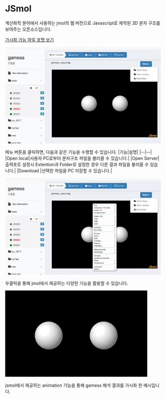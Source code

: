 # JSmol

계산화학 분야에서 사용하는 jmol의 웹 버전으로 Javascript로 제작된 3D 분자 구조를 보여주는 오픈소스입니다.

[가시화 가능 파일 포맷 보기](https://sourceforge.net/p/jmol/code/HEAD/tree/trunk/Jmol-datafiles/)

![JSmol](/images/solverdev/07/jsmol.jpg)

메뉴 버튼을 클릭하면, 다음과 같은 기능을 수행할 수 있습니다.
|기능|설명|
|--|--|
|Open local|사용자 PC로부터 분자구조 파일을 불러올 수 있습니다.|
|Open Server| 출력포트 설정시 Extention과 Folder로 설정한 경우 다른 결과 파일을 불러올 수 있습니다.|
|Download |선택한 파일을 PC 저장할 수 있습니다.|


![JSmol](/images/solverdev/07/jsmol2.jpg)

우클릭을 통해 jmol에서 제공하는 다양한 기능을 활용할 수 있습니다.

![JSmol](/images/solverdev/07/jsmol_ani.gif)

jsmol에서 제공하는 animation 기능을 통해 gamess 해석 결과를 가시화 한 예시입니다.
